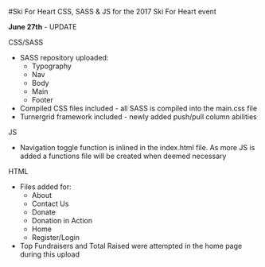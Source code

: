 #Ski For Heart
CSS, SASS &amp; JS for the 2017 Ski For Heart event

<p><b>June 27th</b> - UPDATE</p>

<p>CSS/SASS</p>
<ul>
<li>SASS repository uploaded: 
<ul>
<li>Typography</li>
<li>Nav</li>
<li>Body</li>
<li>Main</li>
<li>Footer</li>
</ul>
</li>
<li>Compiled CSS files included - all SASS is compiled into the main.css file </li>
<li>Turnergrid framework included - newly added push/pull column abilities</li>
</ul>

<p>JS</p>
<ul>
<li>Navigation toggle function is inlined in the index.html file. As more JS is added a functions file will be created when deemed necessary</li>
</ul>

<p>HTML</p>
<ul>
<li>Files added for:
  <ul>
    <li>About</li>
    <li>Contact Us</li>
    <li>Donate</li>
    <li>Donation in Action</li>
    <li>Home</li>
    <li>Register/Login</li>
  </ul>
</li>
<li>Top Fundraisers and Total Raised were attempted in the home page during this upload</li>
</ul>

